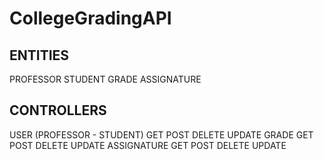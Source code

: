# CollegeGradingAPI

ENTITIES
--------
PROFESSOR
STUDENT
GRADE
ASSIGNATURE

CONTROLLERS
-----------
USER (PROFESSOR - STUDENT)
    GET POST DELETE UPDATE
GRADE 
    GET POST DELETE UPDATE
ASSIGNATURE
    GET POST DELETE UPDATE
